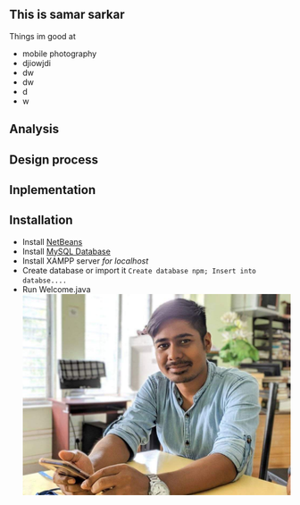 ## This is samar sarkar 
 Things im good at
 + mobile photography
 + djiowjdi
 + dw
 + dw
 + d
 + w

## Analysis
## Design process
## Inplementation
## Installation
* Install [NetBeans](https://learn.saylor.org/mod/book/view.php?id=26800&chapterid=2454)
* Install [MySQL Database](https://dev.mysql.com/doc/mysql-installation-excerpt/8.0/en/windows-install-archive.html)
* Install XAMPP server _for localhost_
* Create database or import it 
  `Create database npm;
    Insert into databse....`
* Run Welcome.java
![simple photo](https://raw.githubusercontent.com/samar-sarkar/npm/gh-pages/186548035_2720579848232187_3832367400468775481_n.jpg)
